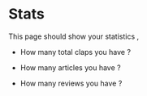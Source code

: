 # Stats

This page should show your statistics ,

- How many total claps you have ?

- How many articles you have ?

- How many reviews you have ?
